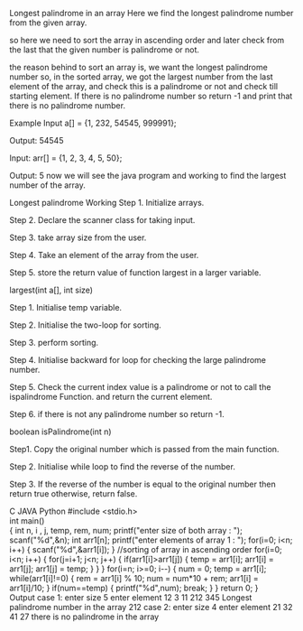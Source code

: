 Longest palindrome in an array
Here we find the longest palindrome number from the given array.

so here we need to sort the array in ascending order and later check from the last that the given number is palindrome or not.

the reason behind to sort an array is, we want the longest palindrome number so, in the sorted array, we got the largest number from the last element of the array, and check this is a palindrome or not and check till starting element. If there is no palindrome number so return -1 and print that there is no palindrome number.

Example
Input a[] = {1, 232, 54545, 999991};

Output: 54545

Input: arr[] = {1, 2, 3, 4, 5, 50};

Output: 5
now we will see the java program and working to find the largest number of the array.

Longest palindrome
Working
Step 1. Initialize arrays.

Step 2. Declare the scanner class for taking input.

Step 3. take array size from the user.

Step 4. Take an element of the array from the user.

Step 5.  store the return value of function largest in a larger variable.

largest(int a[], int size)

Step 1. Initialise temp variable.

Step 2.  Initialise the two-loop for sorting.

Step 3.  perform sorting.

Step 4. Initialise backward for loop for checking the large palindrome number.

Step 5. Check the current index value is a palindrome or not to call the ispalindrome Function. and return the current element.

Step 6. if there is not any palindrome number so return -1.

boolean isPalindrome(int n)

Step1. Copy the original number which is passed from the main function.

Step 2. Initialise while loop to find the reverse of the number.

Step 3. If the reverse of the number is equal to the original number then return true otherwise, return false. 

C	JAVA	Python
#include <stdio.h>  
int main()  
{
    int n, i , j, temp, rem, num;
    printf("enter size of both array : ");
    scanf("%d",&n);
    int arr1[n];
    printf("enter elements of array 1 : ");
    for(i=0; i<n; i++)
    {
        scanf("%d",&arr1[i]);
    }
    //sorting of array in ascending order
    for(i=0; i<n; i++)
    {
        for(j=i+1; j<n; j++)
        {
           if(arr1[i]>arr1[j])
            {
                temp = arr1[i];
                arr1[i] = arr1[j];
                arr1[j] = temp;
            }
        }
    }
    for(i=n; i>=0; i--)
    {
        num = 0;
        temp = arr1[i];
        while(arr1[i]!=0)
        {
            rem = arr1[i] % 10;
            num = num*10 + rem;
            arr1[i] = arr1[i]/10;
        }
        if(num==temp)
        {
            printf("%d",num);
            break;
        }
    }
    return 0;
}  
Output
case 1:
enter size 
5
enter element
12
3
11
212
345
Longest palindrome number in the array 212
case 2:
enter size
4
enter element
21
32
41
27
there is no palindrome in the array

